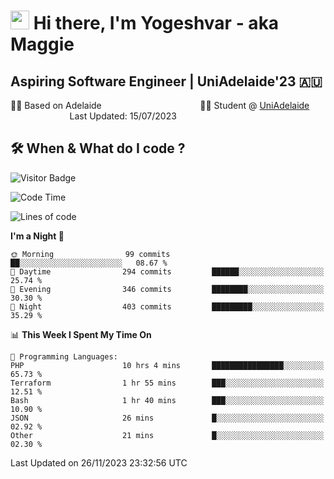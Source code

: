 <h1><img src="https://emojis.slackmojis.com/emojis/images/1531849430/4246/blob-sunglasses.gif?1531849430" width="30"/> Hi there, I'm Yogeshvar - aka Maggie</h1>

## Aspiring Software Engineer | UniAdelaide'23 🇦🇺  
🏂🏻  Based on Adelaide &nbsp;&nbsp;&nbsp;&nbsp;&nbsp;&nbsp;&nbsp;&nbsp;&nbsp;&nbsp;&nbsp;&nbsp;&nbsp;&nbsp;&nbsp;&nbsp;&nbsp;&nbsp;&nbsp;&nbsp;&nbsp;&nbsp;&nbsp;&nbsp;&nbsp;&nbsp;&nbsp;&nbsp;&nbsp;&nbsp;&nbsp;&nbsp;&nbsp;&nbsp;&nbsp;&nbsp;&nbsp;&nbsp;&nbsp;👨‍💻 Student @ [UniAdelaide](https://www.adelaide.edu.au)   &nbsp;&nbsp;&nbsp;&nbsp;&nbsp;&nbsp;&nbsp;&nbsp;&nbsp;&nbsp;&nbsp;&nbsp;&nbsp;&nbsp;&nbsp;&nbsp;&nbsp;&nbsp;&nbsp;&nbsp;&nbsp;&nbsp;&nbsp;&nbsp;Last Updated: 15/07/2023

## 🛠 When & What do I code ?  

![Visitor Badge](https://visitor-badge.feriirawann.repl.co?username=yogeshvar&repo=yogeshvar&label=Visitors&style=plastic&color=%23457BFF&contentType=svg)

<!--START_SECTION:waka-->
![Code Time](http://img.shields.io/badge/Code%20Time-2%2C386%20hrs%2042%20mins-blue)

![Lines of code](https://img.shields.io/badge/From%20Hello%20World%20I%27ve%20Written-4.0%20million%20lines%20of%20code-blue)

**I'm a Night 🦉** 

```text
🌞 Morning                99 commits          ██░░░░░░░░░░░░░░░░░░░░░░░   08.67 % 
🌆 Daytime                294 commits         ██████░░░░░░░░░░░░░░░░░░░   25.74 % 
🌃 Evening                346 commits         ████████░░░░░░░░░░░░░░░░░   30.30 % 
🌙 Night                  403 commits         █████████░░░░░░░░░░░░░░░░   35.29 % 
```


📊 **This Week I Spent My Time On** 

```text
💬 Programming Languages: 
PHP                      10 hrs 4 mins       ████████████████░░░░░░░░░   65.73 % 
Terraform                1 hr 55 mins        ███░░░░░░░░░░░░░░░░░░░░░░   12.51 % 
Bash                     1 hr 40 mins        ███░░░░░░░░░░░░░░░░░░░░░░   10.90 % 
JSON                     26 mins             █░░░░░░░░░░░░░░░░░░░░░░░░   02.92 % 
Other                    21 mins             █░░░░░░░░░░░░░░░░░░░░░░░░   02.30 % 
```


 Last Updated on 26/11/2023 23:32:56 UTC
<!--END_SECTION:waka-->
